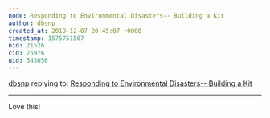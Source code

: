 ```yaml
---
node: Responding to Environmental Disasters-- Building a Kit
author: dbsnp
created_at: 2019-12-07 20:45:07 +0000
timestamp: 1575751507
nid: 21526
cid: 25976
uid: 543056
---
```




[dbsnp](../profile/dbsnp) replying to: [Responding to Environmental Disasters-- Building a Kit](../notes/Bronwen/11-20-2019/responding-to-environmental-disasters-building-a-kit)

----
Love this! 